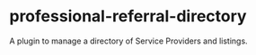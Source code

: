 # professional-referral-directory
A plugin to manage a directory of Service Providers and listings.
